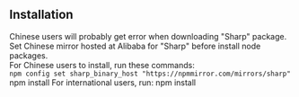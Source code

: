 <h2>Installation</h2>
<p>Chinese users will probably get error when downloading "Sharp" package.<br>
Set Chinese mirror hosted at Alibaba for "Sharp" before install node packages.<br>
For Chinese users to install, run these commands:<br>
<code>npm config set sharp_binary_host "https://npmmirror.com/mirrors/sharp"</code>
<code></code>
  npm install
For international users, run:
  npm install</p>
